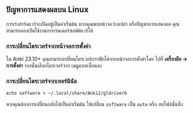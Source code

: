 ## ปัญหาการแสดงผลบน Linux

การเร่งฮาร์ดแวร์จะเปิดอยู่เป็นค่าเริ่มต้น หากคุณพบหน้าจอว่างเปล่า
หรือปัญหาการแสดงผล คุณสามารถลองเปิดใช้งานการเรนเดอร์ซอฟต์แวร์ได้

### การเปลี่ยนไดรเวอร์จากหน้าจอการตั้งค่า
ใน Anki 23.10+ คุณสามารถเปลี่ยนไดรเวอร์กราฟิกได้จากหน้าจอการตั้งค่าโดย
ไปที่ **เครื่องมือ → การตั้งค่า** จากนั้นเลือกไดรเวอร์จาก
เมนูแบบเลื่อนลง

### การเปลี่ยนไดรเวอร์จากเทอร์มินัล
```
echo software > ~/.local/share/Anki2/gldriver6
```

หากคุณต้องการเปลี่ยนกลับไปเป็นค่าเริ่มต้น ให้เปลี่ยน `software` เป็น `auto` หรือ
ลบไฟล์นั้นทิ้ง
